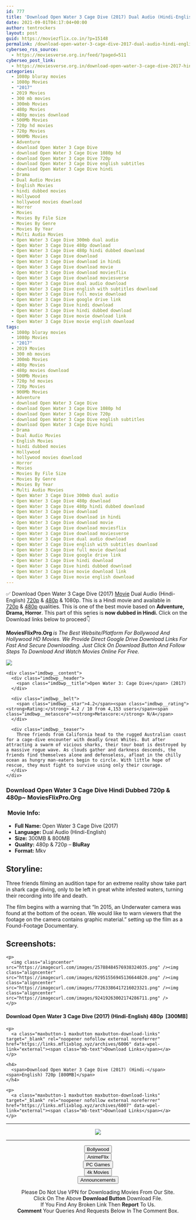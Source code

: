 ```yaml
---
id: 777
title: 'Download Open Water 3 Cage Dive (2017) Dual Audio (Hindi-English) 480p [300MB] || 720p [800MB]'
date: 2021-09-01T04:17:04+00:00
author: tentrockers
layout: post
guid: https://moviezflix.co.in/?p=15148
permalink: /download-open-water-3-cage-dive-2017-dual-audio-hindi-english-480p-300mb-720p-800mb/
cyberseo_rss_source:
  - https://moviesverse.org.in/feed/?paged=511
cyberseo_post_link:
  - https://moviesverse.org.in/download-open-water-3-cage-dive-2017-hindi-480p-720p/
categories:
  - 1080p bluray movies
  - 1080p Movies
  - "2017"
  - 2019 Movies
  - 300 mb movies
  - 300mb Movies
  - 480p Movies
  - 480p movies download
  - 500Mb Movies
  - 720p hd movies
  - 720p Movies
  - 900Mb Movies
  - Adventure
  - download Open Water 3 Cage Dive
  - download Open Water 3 Cage Dive 1080p hd
  - download Open Water 3 Cage Dive 720p
  - download Open Water 3 Cage Dive english subtitles
  - download Open Water 3 Cage Dive hindi
  - Drama
  - Dual Audio Movies
  - English Movies
  - hindi dubbed movies
  - Hollywood
  - hollywood movies download
  - Horror
  - Movies
  - Movies By File Size
  - Movies By Genre
  - Movies By Year
  - Multi Audio Movies
  - Open Water 3 Cage Dive 300mb dual audio
  - Open Water 3 Cage Dive 480p download
  - Open Water 3 Cage Dive 480p hindi dubbed download
  - Open Water 3 Cage Dive download
  - Open Water 3 Cage Dive download in hindi
  - Open Water 3 Cage Dive download movie
  - Open Water 3 Cage Dive download moviesflix
  - Open Water 3 Cage Dive download moviesverse
  - Open Water 3 Cage Dive dual audio download
  - Open Water 3 Cage Dive english with subtitles download
  - Open Water 3 Cage Dive full movie download
  - Open Water 3 Cage Dive google drive link
  - Open Water 3 Cage Dive hindi download
  - Open Water 3 Cage Dive hindi dubbed download
  - Open Water 3 Cage Dive movie download link
  - Open Water 3 Cage Dive movie english download
tags:
  - 1080p bluray movies
  - 1080p Movies
  - "2017"
  - 2019 Movies
  - 300 mb movies
  - 300mb Movies
  - 480p Movies
  - 480p movies download
  - 500Mb Movies
  - 720p hd movies
  - 720p Movies
  - 900Mb Movies
  - Adventure
  - download Open Water 3 Cage Dive
  - download Open Water 3 Cage Dive 1080p hd
  - download Open Water 3 Cage Dive 720p
  - download Open Water 3 Cage Dive english subtitles
  - download Open Water 3 Cage Dive hindi
  - Drama
  - Dual Audio Movies
  - English Movies
  - hindi dubbed movies
  - Hollywood
  - hollywood movies download
  - Horror
  - Movies
  - Movies By File Size
  - Movies By Genre
  - Movies By Year
  - Multi Audio Movies
  - Open Water 3 Cage Dive 300mb dual audio
  - Open Water 3 Cage Dive 480p download
  - Open Water 3 Cage Dive 480p hindi dubbed download
  - Open Water 3 Cage Dive download
  - Open Water 3 Cage Dive download in hindi
  - Open Water 3 Cage Dive download movie
  - Open Water 3 Cage Dive download moviesflix
  - Open Water 3 Cage Dive download moviesverse
  - Open Water 3 Cage Dive dual audio download
  - Open Water 3 Cage Dive english with subtitles download
  - Open Water 3 Cage Dive full movie download
  - Open Water 3 Cage Dive google drive link
  - Open Water 3 Cage Dive hindi download
  - Open Water 3 Cage Dive hindi dubbed download
  - Open Water 3 Cage Dive movie download link
  - Open Water 3 Cage Dive movie english download
---
```

<div class="thecontent clearfix">
  <p>
    ✅ Download Open Water 3 Cage Dive (2017) <a href="https://moviesverse.org.in/category/movies/" data-wpel-link="internal">Movie</a> Dual Audio (Hindi-English) <a href="https://moviesverse.org.in/720p-movies/" data-wpel-link="internal">720p</a>&nbsp;&&nbsp;<a href="https://moviesverse.org.in/480p-movies/" data-wpel-link="internal">480p</a> & 1080p. This is a Hindi movie and available in <a href="https://moviesverse.org.in/720p-movies/" data-wpel-link="internal">720p</a>&nbsp;&&nbsp;<a href="https://moviesverse.org.in/480p-movies/" data-wpel-link="internal">480p</a> qualities. This is one of the best movie based on <strong>Adventure, Drama, Horror</strong>. This part of this series is <strong>now dubbed in <span>Hindi.&nbsp;</span></strong><span>Click on the Download links below to proceed👇</span>
  </p>
  
  <p>
    <strong><span>MoviesFlixPro.Org&nbsp;</span></strong><em>is The Best Website/Platform For Bollywood And Hollywood HD Movies. We Provide Direct Google Drive Download Links For Fast And Secure Downloading. Just Click On Download Button And Follow Steps To&nbsp;Download And Watch Movies Online For Free.</em>
  </p>
  
  <div class="imdbwp imdbwp--movie dark">
    <div class="imdbwp__thumb">
      <a class="imdbwp__link" target="_blank" title="Open Water 3: Cage Dive" href="https://www.imdb.com/title/tt4126568/" rel="nofollow external noopener noreferrer" data-wpel-link="external"><img class="imdbwp__img" src="https://m.media-amazon.com/images/M/MV5BMjUxNDgzNTM1NV5BMl5BanBnXkFtZTgwMjkwOTc3MjI@._V1_SX300.jpg" /></a>
    </div>
    
    <div class="imdbwp__content">
      <div class="imdbwp__header">
        <span class="imdbwp__title">Open Water 3: Cage Dive</span> (2017)
      </div>
      
      <div class="imdbwp__belt">
        <span class="imdbwp__star">4.2</span><span class="imdbwp__rating"><strong>Rating:</strong> 4.2 / 10 from 4,153 users</span><span class="imdbwp__metascore"><strong>Metascore:</strong> N/A</span>
      </div>
      
      <div class="imdbwp__teaser">
        Three friends from California head to the rugged Australian coast for a cage-dive encounter with deadly Great Whites. But after attracting a swarm of vicious sharks, their tour boat is destroyed by a massive rogue wave. As clouds gather and darkness descends, the friends find themselves alone and defenseless, afloat in the chilly ocean as hungry man-eaters begin to circle. With little hope of rescue, they must fight to survive using only their courage.
      </div>
    </div>
  </div>
  
  <h3>
    <span>Download Open Water 3 Cage Dive Hindi Dubbed 720p & 480p~ MoviesFlixPro.Org</span>
  </h3>
  
  <h3>
    <span>&nbsp;Movie Info:&nbsp;</span>
  </h3>
  
  <ul>
    <li>
      <strong>Full Name: </strong>Open Water 3 Cage Dive (2017)
    </li>
    <li>
      <strong>Language:</strong> Dual Audio (Hindi-English)
    </li>
    <li>
      <strong>Size:</strong> 300MB & 800MB
    </li>
    <li>
      <strong>Quality:</strong> 480p & 720p – <span><strong>BluRay</strong></span>
    </li>
    <li>
      <strong>Format:</strong>&nbsp;Mkv
    </li>
  </ul>
  
  <h2>
    <span>Storyline:</span>
  </h2>
  
  <p>
    Three friends filming an audition tape for an extreme reality show take part in shark cage diving, only to be left in great white infested waters, turning their recording into life and death.
  </p>
  
  <div>
    The film begins with a warning that “In 2015, an Underwater camera was found at the bottom of the ocean. We would like to warn viewers that the footage on the camera contains graphic material.” setting up the film as a Found-Footage Documentary.
  </div>
  
  <div class="summary_text">
    <h2>
      <span>Screenshots:</span>
    </h2>
    
    <p>
      <img class="aligncenter" src="https://imagecurl.com/images/25788484576938324035.png" /><img class="aligncenter" src="https://imagecurl.com/images/82951556945136644820.png" /><img class="aligncenter" src="https://imagecurl.com/images/77263386417216023321.png" /><img class="aligncenter" src="https://imagecurl.com/images/92419263002174286711.png" />
    </p>
  </div>
  
  <div class="inline canwrap">
    <h4>
      <span>Download Open Water 3 Cage Dive (2017) (Hindi-English) </span><span>480p&nbsp; [300MB]</span>
    </h4>
    
    <p>
      <a class="maxbutton-1 maxbutton maxbutton-download-links" target="_blank" rel="noopener nofollow external noreferrer" href="https://links.mflixblog.xyz/archives/6006" data-wpel-link="external"><span class="mb-text">Download Links</span></a>
    </p>
    
    <h4>
      <span>Download Open Water 3 Cage Dive (2017) (Hindi-</span><span>English) 720p [800MB]</span>
    </h4>
    
    <p>
      <a class="maxbutton-1 maxbutton maxbutton-download-links" target="_blank" rel="noopener nofollow external noreferrer" href="https://links.mflixblog.xyz/archives/6007" data-wpel-link="external"><span class="mb-text">Download Links</span></a>
    </p>
  </div>
</div>

<center>
  </p> 
  
  <hr />
  
  <p>
    <a href="http://gdrivepro.xyz/join.php" data-wpel-link="external" target="_blank" rel="nofollow external noopener noreferrer"><img src="https://i.imgur.com/FhMdWdW.png" /></a>
  </p>
  
  <hr />
  
  <p>
    <a href="https://dogemovies.xyz" target="_blank" data-wpel-link="external" rel="nofollow external noopener noreferrer"><button class="button button5">Bollywood</button></a><br /> <a href="https://animeflix.in" target="_blank" data-wpel-link="external" rel="nofollow external noopener noreferrer"><button class="button button5">AnimeFlix</button></a><br /> <a href="https://gamesflix.net/" target="_blank" data-wpel-link="external" rel="nofollow external noopener noreferrer"><button class="button button5">PC Games</button></a><br /> <a href="https://uhdmovies.in" target="_blank" data-wpel-link="external" rel="nofollow external noopener noreferrer"><button class="button button5">4k Movies</button></a><br /> <a href="https://moviesverse.org.in/announcements/" target="_blank" data-wpel-link="internal" rel="noopener"><button class="button button5">Announcements</button></a>
  </p>
  
  <div class="alert alert-danger">
    Please Do Not Use VPN for Downloading Movies From Our Site.
  </div>
  
  <div class="alert alert-success">
    Click On The Above <strong>Download Button</strong> Download File.
  </div>
  
  <div class="alert alert-warning">
    If You Find Any Broken Link Then <strong>Report</strong> To Us.
  </div>
  
  <div class="alert alert-info">
    <strong>Comment</strong> Your Queries And Requests Below In The Comment Box.
  </div>
  
  <p>
    </center>
  </p>
